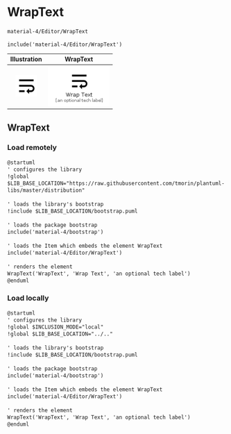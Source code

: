 # WrapText


```text
material-4/Editor/WrapText
```

```text
include('material-4/Editor/WrapText')
```



| Illustration | WrapText |
| :---: | :---: |
| ![illustration for Illustration](../../material-4/Editor/WrapText.png) | ![illustration for WrapText](../../material-4/Editor/WrapText.Local.png) |




## WrapText

### Load remotely
```plantuml
@startuml
' configures the library
!global $LIB_BASE_LOCATION="https://raw.githubusercontent.com/tmorin/plantuml-libs/master/distribution"

' loads the library's bootstrap
!include $LIB_BASE_LOCATION/bootstrap.puml

' loads the package bootstrap
include('material-4/bootstrap')

' loads the Item which embeds the element WrapText
include('material-4/Editor/WrapText')

' renders the element
WrapText('WrapText', 'Wrap Text', 'an optional tech label')
@enduml
```

### Load locally
```plantuml
@startuml
' configures the library
!global $INCLUSION_MODE="local"
!global $LIB_BASE_LOCATION="../.."

' loads the library's bootstrap
!include $LIB_BASE_LOCATION/bootstrap.puml

' loads the package bootstrap
include('material-4/bootstrap')

' loads the Item which embeds the element WrapText
include('material-4/Editor/WrapText')

' renders the element
WrapText('WrapText', 'Wrap Text', 'an optional tech label')
@enduml
```

